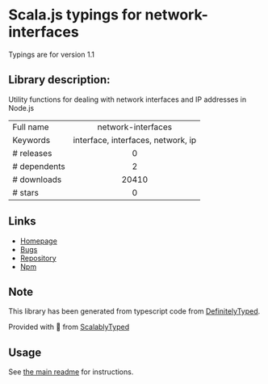 
# Scala.js typings for network-interfaces

Typings are for version 1.1

## Library description:
Utility functions for dealing with network interfaces and IP addresses in Node.js

|                    |                 |
| ------------------ | :-------------: |
| Full name          | network-interfaces |
| Keywords           | interface, interfaces, network, ip |
| # releases         | 0 |
| # dependents       | 2 |
| # downloads        | 20410 |
| # stars            | 0 |

## Links
- [Homepage](https://github.com/Wizcorp/network-interfaces#readme)
- [Bugs](https://github.com/Wizcorp/network-interfaces/issues)
- [Repository](https://github.com/Wizcorp/network-interfaces)
- [Npm](https://www.npmjs.com/package/network-interfaces)
    


## Note
This library has been generated from typescript code from [DefinitelyTyped](https://definitelytyped.org).

Provided with :purple_heart: from [ScalablyTyped](https://github.com/oyvindberg/ScalablyTyped)

## Usage
See [the main readme](../../readme.md) for instructions.


